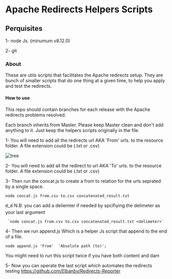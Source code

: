 # Apache Redirects Helpers Scripts

## Perquisites
   1- node Js. (minumum v8.12.0)
   
   2- git

### About

These are utils scripts that facilitates the Apache redirects setup. They are
bunch of smaller scripts that do one thing at a given time, to help you apply
and test the redirects.

#### How to use
This repo should contain branches for each release with the Apache redirects
problems resolved.

Each branch inherits from Master. Please keep Master clean and don't add anything
to it. Just keep the helpers scripts originally in the file.

  1- You will need to add all the redirects url AKA 'From' urls. to the resource
     folder. A file extension could be  (.txt or .csv)

![tree](https://user-images.githubusercontent.com/25230868/49466689-b104b700-f7ce-11e8-959f-83209a13b85e.png)

     
  2- You will need to add all the redirect to url AKA 'To' urls. to the resource
     folder.  A file extension could be  (.txt or .csv)


  3- Then run the concat.js to create a from to relation for the urls seprated by a single space.

   `node concat.js from.csv to.csv concatenated_result.txt`
    
   ఠ_ఠ N.B: 
     you can add a deliemter if needed by spcifiying the delimeter as your last argument 

     `node concat.js from.csv to.csv concatenated_result.txt <delimeter>`
     
  4- Then we run append.js Which is a helper Js script that append to the
       end of a file.

   `node append.js 'From'  'Absolute path (to)';`
    
   You might need to run this script twice if you have both content and dam

   5- Now you can operate the last script which automates the redirects testing
      https://github.com/Elbanby/Redirects-Reporter
